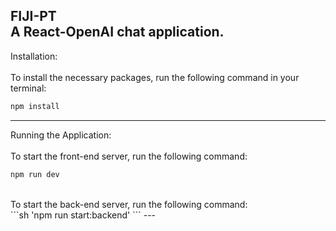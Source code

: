 FIJI-PT<br>
A React-OpenAI chat application.
---
Installation:<br><br>
To install the necessary packages, run the following command in your terminal:<br>
```sh
npm install
```
---
Running the Application:<br><br>
To start the front-end server, run the following command:<br>
```sh
npm run dev
```
<br>
To start the back-end server, run the following command:<br>
```sh
'npm run start:backend'
```
---

